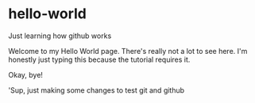 # hello-world
Just learning how github works

Welcome to my Hello World page. There's really not a lot to see here. I'm honestly just typing this because the tutorial requires it. 

Okay, bye!


'Sup, just making some changes to test git and github